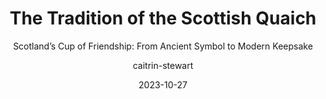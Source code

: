 ---
# --- Metadata for the entire post ---
title: "The Tradition of the Scottish Quaich"
subtitle: "Scotland’s Cup of Friendship: From Ancient Symbol to Modern Keepsake"
description: "Explore the evolution of the quaich, Scotland's 'cup of friendship', from its origins and clan significance to its role in modern ceremony and diplomacy." # Updated meta description
layout: "post.njk"
date: 2023-10-27 # Or your preferred date
author: "caitrin-stewart"
tags:
  - post
  - tradition
  - scotland
  - products
  - pewter
  - weddings
  - celtic
  - quaich
headerImage:
  src: "/images/quaich-traditions/quaich-header-collage.jpg" # Placeholder - NEEDS UPDATING
  alt: "A collection of various Scottish quaichs from different eras - NEEDS UPDATING" # Placeholder
  caption: "The Scottish Quaich: A journey through history, tradition, and symbolism." # Devised Caption
imagePrompt: "A collection of various Scottish quaichs from different eras – wood, pewter, silver – arranged artistically on a background of subtle tartan, representing the scope of the article. Soft, inviting lighting. Aspect ratio 16:9." # Devised Prompt
summary: "<p>The <b>quaich</b>, Scotland’s cherished <b>“cup of friendship,”</b> holds a special place in Scottish tradition, symbolising hospitality, unity, and trust. Originating centuries ago, its simple yet profound design—a shallow, two-handled bowl—embodies a rich history spanning <b>clan</b> gatherings, ceremonial rituals, royal celebrations, and contemporary <b>weddings</b>. This article explores the evolution of the quaich, delving into its earliest origins, cultural significance, craftsmanship, historical anecdotes, and enduring presence in modern Scottish culture.</p>"

# --- Array of Content Sections ---
sections:
  - heading: "Early Origins: Ancient Beginnings and Symbolic Meaning"
    text: |
      <p>The <b>quaich</b>, derived from the Gaelic word <b>“cuach”</b> meaning cup, traces its origins to medieval Scotland. Archaeological evidence suggests early quaichs date back as far as the 16th century, though some theories posit even earlier roots. Initially carved from simple materials such as <b>wood</b>, <b>horn</b>, and <b>bone</b>, early quaichs represented more than mere drinking vessels; they symbolised peace, friendship, and trust, integral values within and between clans. Their distinctive <b>two-handled design</b> encouraged mutual trust, as both hands were visible, discouraging concealed weapons or hidden intentions.</p>
    image:
      src: "/images/quaich-traditions/early-origins-wooden.jpg" # Placeholder - NEEDS UPDATING
      alt: "Early hand-carved wooden quaich by a hearth - NEEDS UPDATING" # Placeholder
      caption: "A simple wooden quaich reflects early Highland values of peace and trust." # Devised Caption
    imagePrompt: "A rustic medieval Scottish setting depicting a simple, hand-carved wooden quaich resting on a rough wooden table near a warm, stone-built hearth. Early Scottish Highlanders gather around in traditional tartan cloaks, symbolically exchanging the quaich to represent friendship, trust, and peace. Include warm, candlelit tones and accurate historical details of Highland clothing and furnishings."

  - heading: "Symbol of Clan Unity and Hospitality"
    text: |
      <p>Historically, the <b>quaich</b> became an essential feature in Highland <b>clan gatherings</b>. As clans formed alliances, resolved conflicts, or celebrated milestones, the shared drinking from a single quaich symbolised unity, trust, and mutual respect. Chieftains used larger ceremonial quaichs to signify status and generosity, while smaller quaichs passed among family and clan members reinforced bonds and kinship. This communal sharing ritual was fundamental to reinforcing social structures and building trust in communities defined by complex interpersonal relationships.</p>
    image:
      src: "/images/quaich-traditions/clan-gathering-toast.jpg" # Placeholder - NEEDS UPDATING
      alt: "Clan chieftain raising a quaich during a Highland gathering - NEEDS UPDATING" # Placeholder
      caption: "Clan unity and hospitality celebrated with a ceremonial quaich toast." # Devised Caption
    imagePrompt: "A vibrant scene at a Scottish Highland clan gathering in the 17th century. At its center, a clan chieftain raises an ornately carved wooden quaich in a ceremonial toast surrounded by warriors, elders, and clansfolk in historically accurate clan tartans. Emphasize expressions of unity, pride, and camaraderie, with detailed Highland attire, symbolic banners, and traditional Celtic decor."

  - heading: "Evolution of Design: Materials and Craftsmanship"
    text: |
      <p>Initially, quaichs were crafted from locally available materials like <b>wood</b> and <b>horn</b>. Wooden quaichs, often turned from solid pieces of timber, were the most common. The technique of <b>“stave-built”</b> quaichs—using slats of wood bound by willow hoops—emerged later, demonstrating increased sophistication. By the 17th century, metal quaichs began to appear, first as luxury items among Scottish nobility, crafted in <b>silver</b> and adorned with intricate <b>Celtic</b> designs. <b>Pewter</b> quaichs became popular among the broader populace, more affordable yet elegant. By the 18th and 19th centuries, quaich craftsmanship had evolved significantly, incorporating detailed engraving, embellishments, and symbolic motifs, reflecting a blend of traditional and contemporary influences.</p>
    image:
      src: "/images/quaich-traditions/design-evolution.jpg" # Placeholder - NEEDS UPDATING
      alt: "Chronological display of quaichs from wood to silver - NEEDS UPDATING" # Placeholder
      caption: "The evolution of quaich design, from wood and horn to silver and pewter." # Devised Caption
    imagePrompt: "A beautifully detailed illustration showcasing the historical progression of Scottish quaich designs from simple wooden and horn quaichs to intricately crafted silver and pewter versions. Depict various examples arranged chronologically on an antique Scottish tartan cloth, clearly highlighting evolving craftsmanship, materials, decorative Celtic motifs, and engraved patterns."

  - heading: "The Quaich in Ceremony and Celebration"
    text: |
      <p>Quaichs featured prominently in significant life events and celebrations, marking births, <b>weddings</b>, funerals, and farewells. In marriage ceremonies, newlyweds traditionally drank from the <b>quaich</b>, symbolising their commitment to share life’s joys and sorrows. <b>Baptisms</b> often involved a quaich as a vessel for blessing and welcoming newborns into the community. The quaich also featured in farewell ceremonies, offering departing friends a final symbolic gesture of goodwill and remembrance. Its presence in these personal rites reinforced its symbolic meaning of friendship, unity, and collective memory.</p>
    image:
      src: "/images/quaich-traditions/wedding-ceremony.jpg" # Placeholder - NEEDS UPDATING
      alt: "Bride and groom sharing a drink from a quaich at their wedding - NEEDS UPDATING" # Placeholder
      caption: "A traditional Scottish wedding highlights the quaich's role in shared commitment." # Devised Caption
    imagePrompt: "A warmly lit, intimate depiction of a traditional Scottish wedding ceremony set in a rustic Highland chapel or castle. A bride and groom in traditional Scottish wedding attire (kilt and dress) joyfully share whisky from an ornate silver quaich. Family and friends surround them, smiling and celebrating, highlighting the quaich’s role as a symbol of shared joy and commitment."

  - heading: "Quaich and Royal Connections"
    text: |
      <p>The <b>quaich’s</b> significance extended beyond clan culture to the royal courts of Scotland and later Great Britain. Monarchs historically recognised its symbolic power, using ornate quaichs to cement alliances and friendships with visitors and dignitaries. Notably, <b>King James VI</b> of Scotland (later James I of England) is said to have embraced the tradition enthusiastically, gifting quaichs to foreign guests. Later royal visits, particularly by <b>Queen Victoria</b> and Prince Albert, brought renewed attention to Scottish customs, solidifying the quaich’s status as a cherished symbol of Scottish heritage. Today, royal quaichs remain prized artifacts, often presented during state visits and ceremonial occasions, underscoring continued respect for the tradition at the highest levels.</p>
    image:
      src: "/images/quaich-traditions/royal-gift.jpg" # Placeholder - NEEDS UPDATING
      alt: "King James VI presenting a silver quaich in his court - NEEDS UPDATING" # Placeholder
      caption: "King James VI gifting a quaich, showcasing royal connections and diplomacy." # Devised Caption
    imagePrompt: "A historically accurate and majestic scene from the Scottish royal court in the late 16th century, showing King James VI presenting a luxurious, intricately decorated silver quaich as a diplomatic gift to a visiting dignitary. Include richly detailed period costumes, royal regalia, ornate throne setting, and realistic expressions conveying goodwill and diplomacy."

  - heading: "Quaich Traditions and Whisky: A Timeless Pairing"
    text: |
      <p>Integral to the <b>quaich’s</b> tradition is its association with Scotland’s famous spirit: <b>whisky</b>. Historically, whisky became the beverage most commonly shared from quaichs, enhancing their symbolic significance as vessels of warmth and conviviality. This pairing helped cement Scotland’s global reputation for hospitality, as visitors were warmly welcomed through a shared dram. Modern whisky-tasting rituals often incorporate the quaich, with distilleries and whisky societies preserving this tradition. This enduring pairing underscores the quaich’s cultural resonance beyond its physical form, blending tangible heritage with Scotland’s iconic drink.</p>
    image:
      src: "/images/quaich-traditions/whisky-pairing.jpg" # Placeholder - NEEDS UPDATING
      alt: "Pewter quaich filled with whisky in a distillery setting - NEEDS UPDATING" # Placeholder
      caption: "The timeless pairing of whisky and the quaich in a traditional distillery setting." # Devised Caption
    imagePrompt: "A cozy, authentic Scottish scene inside a historical whisky distillery tasting room. A polished pewter quaich, prominently placed on an oak barrel, holds golden whisky illuminated warmly by natural window light. Surround it with whisky bottles, barley sheaves, and rustic distillery equipment, highlighting the timeless Scottish pairing of quaich and whisky."

  - heading: "Cultural Decline and Revival"
    text: |
      <p>During the 18th and 19th centuries, Scotland experienced significant social and political upheaval, including the suppression of Highland culture following the <b>Jacobite rebellions</b>. The <b>quaich</b>, along with other symbols of Gaelic heritage, suffered a decline in public prominence. Despite this, the tradition quietly persisted in rural and Highland communities, preserved by families committed to their ancestral customs. By the late 19th and early 20th centuries, a <b>cultural revival</b> began, partly influenced by renewed interest in Scottish history, folklore, and nationalism. The quaich regained popularity as a national symbol, supported by renewed scholarly attention and a growing tourism industry eager to celebrate authentic Scottish traditions.</p>
    image:
      src: "/images/quaich-traditions/decline-revival.jpg" # Placeholder - NEEDS UPDATING
      alt: "Symbolic image contrasting suppressed Highland culture with modern revival - NEEDS UPDATING" # Placeholder
      caption: "Symbolic representation of the quaich's cultural decline and vibrant revival." # Devised Caption
    imagePrompt: "An evocative illustration symbolizing both cultural decline and revival. On one side, a shadowed Scottish Highland cottage interior with a simple wooden quaich stored carefully on a shelf, symbolizing suppressed cultural traditions during the 18th-century Highland Clearances. On the other, bright revival imagery showcasing Scottish pride with restored quaich traditions amid Highland festivals and celebrations in vivid tartan colors."

  - heading: "The Quaich in Contemporary Scottish Culture"
    text: |
      <p>Today, the <b>quaich</b> remains firmly embedded in Scottish life, extending beyond historical ceremony into contemporary celebrations and international relations. <b>Weddings</b> frequently include a quaich ceremony, reinforcing its timeless message of unity and partnership. Quaichs have become popular gifts for milestone events such as anniversaries, retirements, and graduations, symbolising ongoing goodwill. Scottish <b>diaspora</b> communities worldwide cherish quaichs as meaningful connections to their ancestral roots, passing down family heirlooms through generations. Its simplicity, symbolism, and elegance ensure the quaich continues to resonate deeply, both in Scotland and internationally.</p>
    image:
      src: "/images/quaich-traditions/contemporary-wedding.jpg" # Placeholder - NEEDS UPDATING
      alt: "Modern couple using a polished silver quaich at their wedding reception - NEEDS UPDATING" # Placeholder
      caption: "A modern wedding couple continues the quaich tradition, symbolising unity." # Devised Caption
    imagePrompt: "A cheerful, contemporary Scottish wedding reception scene in a modern venue with subtle traditional touches. A couple dressed in modern formal attire joyfully holds a sleek, polished silver quaich, capturing a modern continuation of the ancient tradition. Guests celebrate in the background, showing the quaich’s enduring symbolism of unity and friendship."

  - heading: "Quaich as a Modern Symbol of Friendship and Diplomacy"
    text: |
      <p>In recent decades, the <b>quaich</b> has evolved into an international symbol of friendship and <b>diplomacy</b>. Scotland’s government and civic leaders frequently present quaichs during diplomatic exchanges, highlighting their role as tangible gestures of goodwill and mutual respect. Major international events, conferences, and sporting tournaments held in Scotland often feature ceremonial presentations involving quaichs, symbolising trust, shared goals, and intercultural harmony. This modern diplomatic role underscores how deeply the quaich’s symbolism has permeated beyond its traditional clan origins, becoming a universally recognisable symbol of friendship.</p>
    image:
      src: "/images/quaich-traditions/diplomatic-gift.jpg" # Placeholder - NEEDS UPDATING
      alt: "Scottish official presenting a quaich to an international representative - NEEDS UPDATING" # Placeholder
      caption: "The quaich serves as a symbol of friendship in modern diplomacy." # Devised Caption
    imagePrompt: "A formal diplomatic ceremony at a modern Scottish government building or historic site, showing a Scottish official warmly presenting a gleaming, engraved quaich to an international representative. Capture respectful, friendly interactions, modern business attire, official flags, and expressions conveying genuine goodwill, emphasizing the quaich’s role in contemporary diplomacy."

  - heading: "Collecting Quaichs: Preservation and Modern Appeal"
    text: |
      <p>The <b>quaich’s</b> rich history, beautiful craftsmanship, and symbolic resonance have made it highly collectible. Antique quaichs, especially those crafted from <b>silver</b> or engraved with historical significance, attract significant interest among <b>collectors</b>, historians, and enthusiasts worldwide. Modern artisans continue to produce quaichs using traditional techniques while integrating contemporary styles and materials, such as stainless steel or ceramic. These modern adaptations ensure the quaich remains accessible and relevant to a diverse audience. Museums, galleries, and cultural centers across Scotland prominently display quaich collections, celebrating their historical significance and educating visitors on their cultural value.</p>
    image:
      src: "/images/quaich-traditions/collection-display.jpg" # Placeholder - NEEDS UPDATING
      alt: "Museum display showcasing antique and modern quaichs - NEEDS UPDATING" # Placeholder
      caption: "Antique and modern quaichs displayed, highlighting their collectible appeal." # Devised Caption
    imagePrompt: "A museum-quality display illustrating various antique and modern quaichs arranged meticulously within a glass showcase in a Scottish cultural heritage museum. Quaichs range from antique silver pieces adorned with intricate Celtic engraving to contemporary minimalist designs, accurately reflecting different historical periods. Include subtle museum lighting to emphasize craftsmanship and cultural value."

# --- Optional Conclusion Section ---
conclusion:
  heading: "Conclusion: The Enduring Power of the Quaich"
  text: |
    <p>From humble beginnings as a simple wooden cup to a sophisticated emblem of Scottish hospitality and friendship, the <b>quaich’s</b> journey symbolises Scotland’s resilience and cultural continuity. Its evolution mirrors Scotland’s own history, shaped by tradition, turmoil, revival, and adaptation. Today, whether shared during intimate family gatherings or offered ceremonially on the global stage, the quaich remains an enduring, powerful emblem of unity and goodwill. This tradition continues to remind Scots and non-Scots alike of the lasting power of simple gestures to strengthen bonds and celebrate friendship across generations.</p>
  # Optional: Add imagePrompt for conclusion image if desired
  # imagePrompt: "A visually poetic image symbolizing the enduring legacy and cultural power of the quaich, featuring an elegant silver quaich gently held by hands of different generations—a child’s hand alongside an older adult’s—set against a softly blurred backdrop of Scottish Highlands scenery. This serene image highlights unity, heritage, and continuity through generations."


---